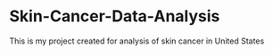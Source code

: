 # Skin-Cancer-Data-Analysis
This is my project created for analysis of skin cancer in United States
